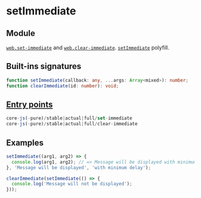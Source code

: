 # setImmediate

## Module 
[`web.set-immediate`](https://github.com/zloirock/core-js/blob/v4/packages/core-js/modules/web.set-immediate.js) and [`web.clear-immediate`](https://github.com/zloirock/core-js/blob/v4/packages/core-js/modules/web.clear-immediate.js). [`setImmediate`](https://w3c.github.io/setImmediate/) polyfill.

## Built-ins signatures
```ts
function setImmediate(callback: any, ...args: Array<mixed>): number;
function clearImmediate(id: number): void;
```

## [Entry points]({docs-version}/docs/usage#h-entry-points)
```ts
core-js(-pure)/stable|actual|full/set-immediate
core-js(-pure)/stable|actual|full/clear-immediate
```

## Examples
```js
setImmediate((arg1, arg2) => {
  console.log(arg1, arg2); // => Message will be displayed with minimum delay
}, 'Message will be displayed', 'with minimum delay');

clearImmediate(setImmediate(() => {
  console.log('Message will not be displayed');
}));
```
